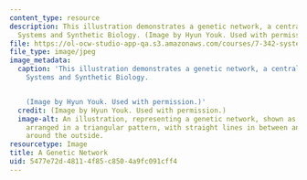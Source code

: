 ```yaml
---
content_type: resource
description: This illustration demonstrates a genetic network, a central concept in
  Systems and Synthetic Biology. (Image by Hyun Youk. Used with permission.)
file: https://ol-ocw-studio-app-qa.s3.amazonaws.com/courses/7-342-systems-and-synthetic-biology-how-the-cell-solves-problems-fall-2010/5477e72d48114f85c8504a9fc091cff4_7-342f10.jpg
file_type: image/jpeg
image_metadata:
  caption: 'This illustration demonstrates a genetic network, a central concept in
    Systems and Synthetic Biology.


    (Image by Hyun Youk. Used with permission.)'
  credit: (Image by Hyun Youk. Used with permission.)
  image-alt: An illustration, representing a genetic network, shown as three circles
    arranged in a triangular pattern, with straight lines in between and curved arrows
    around the outside.
resourcetype: Image
title: A Genetic Network
uid: 5477e72d-4811-4f85-c850-4a9fc091cff4
---
```

